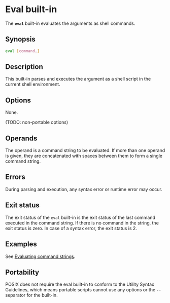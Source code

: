 # Eval built-in

The **`eval`** built-in evaluates the arguments as shell commands.

## Synopsis

```sh
eval [command…]
```

## Description

This built-in parses and executes the argument as a shell script in
the current shell environment.

## Options

None.

(TODO: non-portable options)

## Operands

The operand is a command string to be evaluated.
If more than one operand is given, they are concatenated with spaces
between them to form a single command string.

## Errors

During parsing and execution, any syntax error or runtime error may
occur.

## Exit status

The exit status of the `eval` built-in is the exit status of the last
command executed in the command string.
If there is no command in the string, the exit status is zero.
In case of a syntax error, the exit status is 2.

## Examples

See [Evaluating command strings](../dynamic_evaluation.md#evaluating-command-strings).

## Portability

POSIX does not require the eval built-in to conform to the Utility Syntax
Guidelines, which means portable scripts cannot use any options or the `--`
separator for the built-in.
